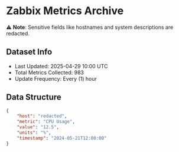 # Zabbix Metrics Archive

⚠️ **Note**: Sensitive fields like hostnames and system descriptions are redacted.

## Dataset Info
- Last Updated: 2025-04-29 10:00 UTC
- Total Metrics Collected: 983
- Update Frequency: Every (1) hour

## Data Structure
```json
{
    "host": "redacted",
    "metric": "CPU Usage",
    "value": "12.5",
    "units": "%",
    "timestamp": "2024-05-21T12:00:00"
}
```
